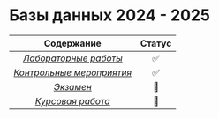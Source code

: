 # Базы данных 2024 - 2025

| **Содержание** | **Статус** |
|:-:|:-:|
| [_Лабораторные работы_](https://github.com/unaun0/bmstu-db/tree/main/lab) |✅|
| [_Контрольные мероприятия_](https://github.com/unaun0/bmstu-db/tree/main/test)|✅|
| [_Экзамен_](https://github.com/unaun0/bmstu-db/tree/main/exam) |🔄|
| [_Курсовая работа_](https://github.com/unaun0/bmstu-db/tree/main) |🔄|
